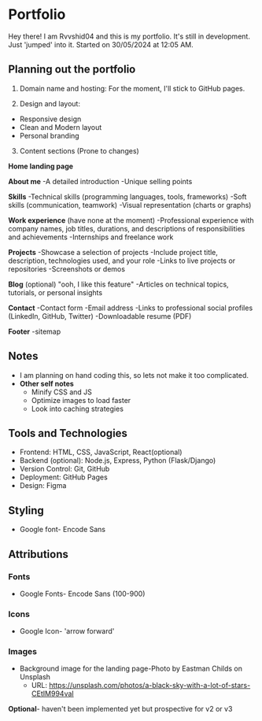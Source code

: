 ﻿# Portfolio
Hey there! I am Rvvshid04 and this is my portfolio. It's still in development. Just 'jumped' into it. 
Started on 30/05/2024 at 12:05 AM. 

## Planning out the portfolio

1. Domain name and hosting: For the moment, I'll stick to GitHub pages. 

2. Design and layout: 
- Responsive design
- Clean and Modern layout
- Personal branding

3. Content sections (Prone to changes)

**Home landing page**

**About me**
-A detailed introduction
-Unique selling points

**Skills**
-Technical skills (programming languages, tools, frameworks)
-Soft skills (communication, teamwork)
-Visual representation (charts or graphs)

**Work experience** (have none at the moment)
-Professional experience with company names, job titles, durations, and descriptions of responsibilities and achievements
-Internships and freelance work

**Projects**
-Showcase a selection of projects
-Include project title, description, technologies used, and your role
-Links to live projects or repositories
-Screenshots or demos

**Blog** (optional) "ooh, I like this feature"
-Articles on technical topics, tutorials, or personal insights

**Contact**
-Contact form
-Email address
-Links to professional social profiles (LinkedIn, GitHub, Twitter)
-Downloadable resume (PDF)

**Footer**
-sitemap

## Notes
- I am planning on hand coding this, so lets not make it too complicated. 
- **Other self notes**
    - Minify CSS and JS
    - Optimize images to load faster
    - Look into caching strategies

## Tools and Technologies
- Frontend: HTML, CSS, JavaScript, React(optional)
- Backend (optional): Node.js, Express, Python (Flask/Django)
- Version Control: Git, GitHub
- Deployment: GitHub Pages
- Design: Figma


## Styling
- Google font- Encode Sans


## Attributions
### Fonts
- Google Fonts- Encode Sans (100-900)

### Icons
- Google Icon- 'arrow forward'

### Images
- Background image for the landing page-Photo by Eastman Childs on Unsplash
    - URL:  https://unsplash.com/photos/a-black-sky-with-a-lot-of-stars-CEtIM994vaI


**Optional**- haven't been implemented yet but prospective for v2 or v3